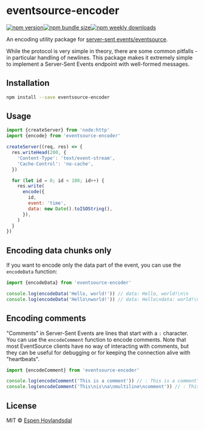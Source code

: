 # eventsource-encoder

[![npm version](https://img.shields.io/npm/v/eventsource-encoder.svg?style=flat-square)](https://www.npmjs.com/package/eventsource-encoder)[![npm bundle size](https://img.shields.io/bundlephobia/minzip/eventsource-encoder?style=flat-square)](https://bundlephobia.com/result?p=eventsource-encoder)[![npm weekly downloads](https://img.shields.io/npm/dw/eventsource-encoder.svg?style=flat-square)](https://www.npmjs.com/package/eventsource-encoder)

An encoding utility package for [server-sent events/eventsource](https://developer.mozilla.org/en-US/docs/Web/API/Server-sent_events).

While the protocol is very simple in theory, there are some common pitfalls - in particular handling of newlines. This package makes it extremely simple to implement a Server-Sent Events endpoint with well-formed messages.

## Installation

```bash
npm install --save eventsource-encoder
```

## Usage

```js
import {createServer} from 'node:http'
import {encode} from 'eventsource-encoder'

createServer((req, res) => {
  res.writeHead(200, {
    'Content-Type': 'text/event-stream',
    'Cache-Control': 'no-cache',
  })

  for (let id = 0; id < 100; id++) {
    res.write(
      encode({
        id,
        event: 'time',
        data: new Date().toISOString(),
      }),
    )
  }
})
```

## Encoding data chunks only

If you want to encode only the data part of the event, you can use the `encodeData` function:

```js
import {encodeData} from 'eventsource-encoder'

console.log(encodeData('Hello, world!')) // data: Hello, world!\n\n
console.log(encodeData('Hello\nworld!')) // data: Hello\ndata: world!\n\n
```

## Encoding comments

"Comments" in Server-Sent Events are lines that start with a `:` character. You can use the `encodeComment` function to encode comments. Note that most EventSource clients have no way of interacting with comments, but they can be useful for debugging or for keeping the connection alive with "heartbeats".

```js
import {encodeComment} from 'eventsource-encoder'

console.log(encodeComment('This is a comment')) // : This is a comment\n
console.log(encodeComment('This\nis\na\nmultiline\ncomment')) // : This\n: is\n: a\n: multiline\n: comment\n
```

## License

MIT © [Espen Hovlandsdal](https://espen.codes/)
